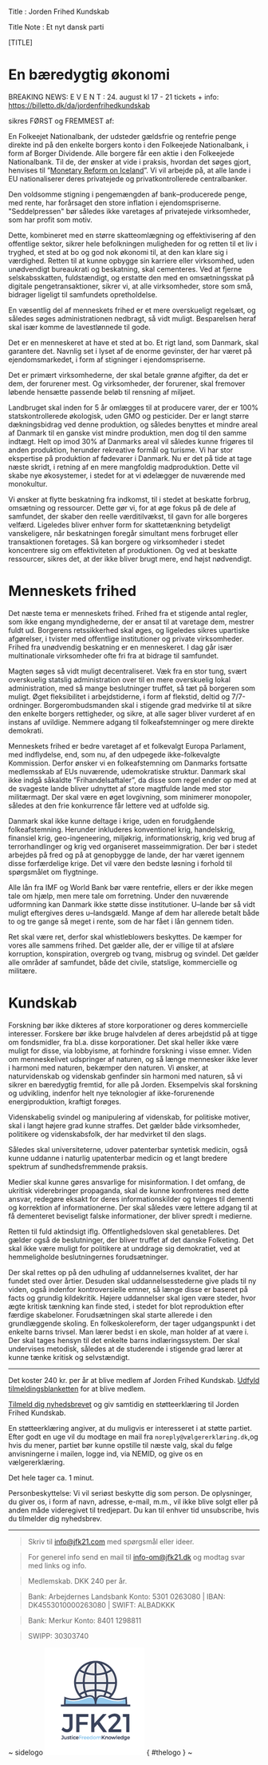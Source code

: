 Title : Jorden Frihed Kundskab

Title Note : Et nyt dansk parti

[TITLE]

# En bæredygtig økonomi


BREAKING NEWS:  E V E N T :     24. august kl 17 - 21    tickets + info:   https://billetto.dk/da/jordenfrihedkundskab



sikres FØRST og FREMMEST af: 

En Folkeejet Nationalbank, der udsteder gældsfrie og rentefrie penge direkte ind på den enkelte borgers konto i den Folkeejede Nationalbank, i form af Borger Dividende. Alle borgere får een aktie i den Folkeejede Nationalbank. Til de, der ønsker at vide i praksis, hvordan det søges gjort, henvises til ”[Monetary Reform on Iceland](https://www.forsaetisraduneyti.is/media/Skyrslur/monetary-reform.pdf)”. Vi vil arbejde på, at alle lande i EU nationaliserer deres privatejede og privatkontrollerede centralbanker. 

Den voldsomme stigning i pengemængden af bank–producerede penge, med rente, har forårsaget den store inflation i ejendomspriserne. "Seddelpressen" bør således ikke varetages af privatejede virksomheder, som har profit som motiv.

Dette, kombineret med en større skatteomlægning og effektivisering af den offentlige sektor, sikrer hele befolkningen muligheden for og retten til et liv i tryghed, et sted at bo og god nok økonomi til, at den kan klare sig i værdighed. Retten til at kunne opbygge sin karriere eller virksomhed, uden unødvendigt bureaukrati og beskatning, skal cementeres. Ved at fjerne selskabsskatten, fuldstændigt, og erstatte den med en omsætningsskat på digitale pengetransaktioner, sikrer vi, at alle virksomheder, store som små, bidrager ligeligt til samfundets opretholdelse. 

En væsentlig del af menneskets frihed er et mere overskueligt regelsæt, og således søges administrationen nedbragt, så vidt muligt. Besparelsen heraf skal især komme de lavestlønnede til gode.

Det er en menneskeret at have et sted at bo. Et rigt land, som Danmark, skal garantere det. Navnlig set i lyset af de enorme gevinster, der har været på ejendomsmarkedet, i form af stigninger i ejendomspriserne.

Det er primært virksomhederne, der skal betale grønne afgifter, da det er dem, der forurener mest. Og virksomheder, der forurener, skal fremover løbende hensætte passende beløb til rensning af miljøet.

Landbruget skal inden for 5 år omlægges til at producere varer, der er 100% statskontrollerede økologisk, uden GMO og pesticider. Der er langt større dækningsbidrag ved denne produktion, og således benyttes et mindre areal af Danmark til en ganske vist mindre produktion, men dog til den samme indtægt. Helt op imod 30% af Danmarks areal vil således kunne frigøres til anden produktion, herunder rekreative formål og turisme. Vi har stor ekspertise på produktion af fødevarer i Danmark. Nu er det på tide at tage næste skridt, i retning af en mere mangfoldig madproduktion. Dette vil skabe nye økosystemer, i stedet for at vi ødelægger de nuværende med monokultur.

Vi  ønsker at flytte beskatning fra indkomst, til i stedet at beskatte forbrug, omsætning og ressourcer. Dette gør vi, for at øge fokus på de dele af samfundet, der skaber den reelle værditilvækst, til gavn for alle borgeres velfærd. Ligeledes bliver enhver form for skattetænkning betydeligt vanskeligere, når beskatningen foregår simultant mens forbruget eller transaktionen foretages. Så kan borgere og virksomheder i stedet koncentrere sig om effektiviteten af produktionen. Og ved at beskatte ressourcer, sikres det, at der ikke bliver brugt mere, end højst nødvendigt.

# Menneskets frihed

Det næste tema er menneskets frihed. Frihed fra et stigende antal regler, som ikke engang myndighederne, der er ansat til at varetage dem, mestrer fuldt ud. Borgerens retssikkerhed skal øges, og ligeledes sikres upartiske afgørelser, i tvister med offentlige institutioner og private virksomheder. Frihed fra unødvendig beskatning er en menneskeret. I dag går især multinationale virksomheder ofte fri fra at bidrage til samfundet.  

Magten søges så vidt muligt decentraliseret. Væk fra en stor tung, svært overskuelig statslig administration over til en mere overskuelig lokal administration, med så mange beslutninger truffet, så tæt på borgeren som muligt. Øget fleksibilitet i arbejdstiderne, i form af flekstid, deltid og 7/7-ordninger. Borgerombudsmanden skal i stigende grad medvirke til at sikre den enkelte borgers rettigheder, og sikre, at alle sager bliver vurderet af en instans af uvildige. Nemmere adgang til folkeafstemninger og mere direkte demokrati.

Menneskets frihed er bedre varetaget af et folkevalgt Europa Parlament, med indflydelse, end, som nu, af den udpegede ikke-folkevalgte Kommission. Derfor ønsker vi en folkeafstemning om Danmarks fortsatte medlemsskab af EUs nuværende, udemokratiske struktur. Danmark skal ikke indgå såkaldte ”Frihandelsaftaler”, da disse som regel ender op med at de svageste lande bliver udnyttet af store magtfulde lande med stor militærmagt. Der skal være en øget lovgivning, som minimerer monopoler, således at den frie konkurrence får lettere ved at udfolde sig.

Danmark skal ikke kunne deltage i krige, uden en forudgående folkeafstemning. Herunder inkluderes konventionel krig, handelskrig, finansiel krig, geo-ingeneering, miljøkrig, informationskrig, krig ved brug af terrorhandlinger og krig ved organiseret masseimmigration. Der bør i stedet arbejdes på fred og på at genopbygge de lande, der har været igennem disse forfærdelige krige. Det vil være den bedste løsning  i forhold til spørgsmålet om flygtninge. 

Alle lån fra IMF og World Bank bør være rentefrie, ellers er der ikke megen tale om hjælp, men mere tale om forretning. Under den nuværende udformning kan Danmark ikke støtte disse institutioner. U–lande bør så vidt muligt eftergives deres u–landsgæld. Mange af dem har allerede betalt både to og tre gange så meget i rente, som de har fået i lån gennem tiden.

Ret skal være ret, derfor skal whistleblowers beskyttes. De kæmper for vores alle sammens frihed. Det gælder alle, der er villige til at afsløre korruption, konspiration, overgreb og tvang, misbrug og svindel. Det gælder alle områder af samfundet, både det civile, statslige, kommercielle og militære.  

# Kundskab

Forskning bør ikke dikteres af store korporationer og deres kommercielle interesser. Forskere bør ikke bruge halvdelen af deres arbejdstid på at tigge om fondsmidler, fra bl.a. disse korporationer. Det skal heller ikke være muligt for disse, via lobbyisme, at forhindre forskning i visse emner. Viden om menneskelivet udspringer af naturen, og så længe mennesker ikke lever i harmoni med naturen, bekæmper den naturen. Vi ønsker, at naturvidenskab og videnskab genfinder sin harmoni med naturen, så vi sikrer en bæredygtig fremtid, for alle på Jorden. Eksempelvis skal forskning og udvikling, indenfor helt nye teknologier af ikke-forurenende energiproduktion, kraftigt forøges.

Videnskabelig svindel og manipulering af videnskab, for politiske motiver, skal i langt højere grad kunne straffes. Det gælder både virksomheder, politikere og videnskabsfolk, der har medvirket til den slags.

Således skal universiteterne, udover patenterbar syntetisk medicin, også kunne uddanne i naturlig upatenterbar medicin og et langt bredere spektrum af sundhedsfremmende praksis. 

Medier skal kunne gøres ansvarlige for misinformation. I det omfang, de ukritisk viderebringer propaganda, skal de kunne konfronteres med dette ansvar, redegøre eksakt for deres informationskilder og tvinges til dementi og korrektion af informationerne. Der skal således være lettere adgang til at få dementeret beviseligt falske informationer, der bliver spredt i medierne. 

Retten til fuld aktindsigt iflg. Offentlighedsloven skal genetableres. Det gælder også de beslutninger, der bliver truffet af det danske Folketing. Det skal ikke være muligt for politikere at unddrage sig demokratiet, ved at hemmeligholde beslutningernes forudsætninger. 

Der skal rettes op på den udhuling af uddannelsernes kvalitet, der har fundet sted over årtier. Desuden skal uddannelsesstederne give plads til ny viden, også indenfor kontroversielle emner, så længe disse er baseret på facts og grundig kildekritik. Højere uddannelser skal igen være steder, hvor ægte kritisk tænkning kan finde sted, i stedet for blot reproduktion efter færdige skabeloner. Forudsætningen skal starte allerede i den grundlæggende skoling. En folkeskolereform, der tager udgangspunkt i det enkelte barns trivsel. Man lærer bedst i en skole, man holder af at være i. Der skal tages hensyn til det enkelte barns indlæringssystem. Der skal undervises metodisk, således at de studerende i stigende grad lærer at kunne tænke kritisk og selvstændigt. 

----

Det koster 240 kr. per år at blive medlem af Jorden Frihed Kundskab. [Udfyld tilmeldingsblanketten](http://kortlink.dk/mqw2) for at blive medlem.

[Tilmeld dig nyhedsbrevet](http://eepurl.com/b9-jSf) og giv samtidig en støtteerklæring til Jorden Frihed Kundskab. 

En støtteerklæring angiver, at du muligvis er interesseret i at støtte partiet. Efter godt en uge vil du modtage en mail fra `noreply@vælgererklæring.dk`,og hvis du mener, partiet bør kunne opstille til næste valg, skal du følge anvisningerne i mailen, logge ind, via NEMID, og give os en vælgererklæring. 

Det hele tager ca. 1 minut. 

Personbeskyttelse: 
Vi vil seriøst beskytte dig som person. De oplysninger, du giver os, i form af navn, adresse, e-mail, m.m., vil ikke blive solgt eller på anden måde videregivet til tredjepart. Du kan til enhver tid unsubscribe, hvis du tilmelder dig nyhedsbrev.

----

> Skriv til info@jfk21.com med spørgsmål eller ideer.

> For generel info send en mail til      info-om@jfk21.dk      og modtag svar med links og info. 

> Medlemskab. DKK 240 per år.

> Bank: Arbejdernes Landsbank Konto: 5301 0263080 | IBAN: DK4553010000263080 | SWIFT: ALBADKKK

> Bank: Merkur Konto: 8401 1298811

> SWIPP: 30303740


~ sidelogo
![JFK logo](img/JFK21-logo-v1.1.png) 
{ #thelogo }
~
